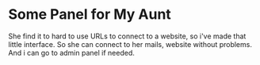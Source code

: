# Some Panel for My Aunt

She find it to hard to use URLs to connect to a website, so i've made that little interface.
So she can connect to her mails, website without problems. And i can go to admin panel if needed.
